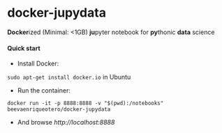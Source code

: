 # docker-jupydata
**Docker**ized (Minimal: &lt;1GB) **ju**pyter notebook for **py**thonic **data** science

#### Quick start
- Install Docker: 

`sudo apt-get install docker.io` in Ubuntu

- Run the container:

`docker run -it -p 8888:8888 -v "$(pwd):/notebooks" beevaenriqueotero/docker-jupydata`

- And browse *http://localhost:8888*

